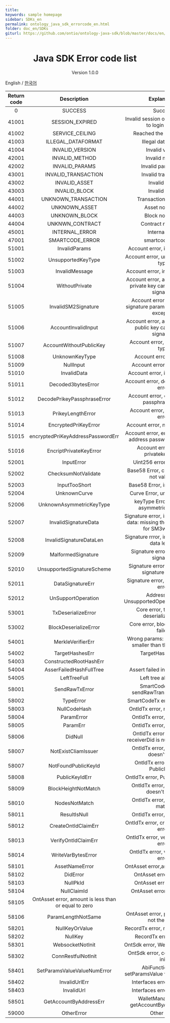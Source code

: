 ```yaml
---
title:
keywords: sample homepage
sidebar: SDKs_en
permalink: ontology_java_sdk_errorcode_en.html
folder: doc_en/SDKs
giturl: https://github.com/ontio/ontology-java-sdk/blob/master/docs/en/errorcode.md
---
```


<h1 align="center"> Java SDK Error code list </h1>

<p align="center" class="version">Version 1.0.0 </p>

English / [한국어](./ontology_java_sdk_errorcode_ko.html)

| Return code | Description                   | Explanation                                     |
| :----------:|:-----------------------------:|:------------------------------------------------:|
| 0           | SUCCESS                       | Success                                          |
| 41001       | SESSION_EXPIRED               | Invalid session or timeout (need to login again) |
| 41002       | SERVICE_CEILING               | Reached the service limit                        |
| 41003       | ILLEGAL_DATAFORMAT            | Illegal data format                              |
| 41004       | INVALID_VERSION               | Invalid version                                  |
| 42001       | INVALID_METHOD                | Invalid method                                   |
| 42002       | INVALID_PARAMS                | Invalid parameters                               |
| 43001       | INVALID_TRANSACTION           | Invalid transaction                              |
| 43002       | INVALID_ASSET                 | Invalid asset                                    |
| 43003       | INVALID_BLOCK                 | Invalid block                                    |
| 44001       | UNKNOWN_TRANSACTION           | Transaction not found                            |
| 44002       | UNKNOWN_ASSET                 | Asset not found                                  |
| 44003       | UNKNOWN_BLOCK                 | Block not found                                  |
| 44004       | UNKNWN_CONTRACT               | Contract not found                                  |
| 45001       | INTERNAL_ERROR                | Internal error                                   |
| 47001       | SMARTCODE_ERROR               | smartcode error                                  |
|51001  |  InvalidParams |Account error, invalid params|
|51002  |  UnsupportedKeyType |Account error, unsupported key type|
|51003  |  InvalidMessage |Account error, invalid message|
|51004  |  WithoutPrivate |Account error, account without private key cannot generate signature|
|51005  |  InvalidSM2Signature |Account error, invalid SM2 signature parameter, ID (string) excepted|
|51006  |  AccountInvalidInput |Account error, account without public key cannot verify signature|
|51007  |  AccountWithoutPublicKey |Account error, unknown key type|
|51008  |  UnknownKeyType |Account error, null input|
|51009  |  NullInput |Account error, invalid data|
|51010  |  InvalidData |Account error, invalid params|
|51011  |  Decoded3bytesError |Account error, decoded 3 bytes error|
|51012  |  DecodePrikeyPassphraseError |Account error, decode prikey passphrase error|
|51013  |  PrikeyLengthError |Account error, prikey length error|
|51014  |  EncryptedPriKeyError |Account error, null prikey error|
|51015  |  encryptedPriKeyAddressPasswordErr |Account error, encrypted prikey address password not match|
|51016  |  EncriptPrivateKeyError |Account error, encript privatekey error|
|52001  |  InputError |Uint256 error, input error|
|52002  |  ChecksumNotValidate |Base58 Error, checksum does not validate|
|52003  |  InputTooShort |Base58 Error, input too short|
|52004  |  UnknownCurve |Curve Error, unknown curve|
|52006  |  UnknownAsymmetricKeyType |keyType Error, unknown asymmetric key type|
|52007  |  InvalidSignatureData |Signature error, invalid signature data: missing the ID parameter for SM3withSM2|
|52008  |  InvalidSignatureDataLen |Signature rrror, invalid signature data length|
|52009  |  MalformedSignature |Signature error, malformed signature|
|52010  |  UnsupportedSignatureScheme |Signature error, unsupported signature scheme|
|52011  |  DataSignatureErr |Signature error, data signature error|
|52012  |  UnSupportOperation |Address error, UnsupportedOperationException|
|53001  |  TxDeserializeError |Core error, transaction deserialize failed|
|53002  |  BlockDeserializeError |Core error, block deserialize failed|
|54001  |  MerkleVerifierErr |Wrong params: the tree size is smaller than the leaf index|
|54002  |  TargetHashesErr |TargetHashes error|
|54003  |  ConstructedRootHashErr ||
|54004  |  AsserFailedHashFullTree |Assert failed in hash full tree|
|54005  |  LeftTreeFull | Left tree always full |
|58001  |  SendRawTxError |SmartCodeTx error, sendRawTransaction error|
|58002  |  TypeError |SmartCodeTx error, type error|
|58003  |  NullCodeHash |OntIdTx error, null codeHash|
|58004  |  ParamError |OntIdTx error, param error|
|58005  |  ParamErr |OntIdTx error, param error|
|58006  |  DidNull |OntIdTx error, SendDid or receiverDid is null in metaData|
|58007  |  NotExistCliamIssuer |OntIdTx error, claim issuer doesn't exist|
|58007  |  NotFoundPublicKeyId |OntIdTx error, not found PublicKeyId|
|58008  |  PublicKeyIdErr |OntIdTx error, PublicKeyId error|
|58009  |  BlockHeightNotMatch |OntIdTx error, BlockHeight doesn't match|
|58010  |  NodesNotMatch |OntIdTx error, nodes don't match|
|58011  |  ResultIsNull |OntIdTx error, result is null|
|58012  |  CreateOntIdClaimErr |OntIdTx error, createOntIdClaim error|
|58013  |  VerifyOntIdClaimErr |OntIdTx error, verifyOntIdClaim error|
|58014  |  WriteVarBytesError |OntIdTx error, writeVarBytes error|
|58101  |  AssetNameError |OntAsset error,asset name error|
|58102  |  DidError |OntAsset error, Did error|
|58103  |  NullPkId |OntAsset error, null pkId|
|58104  |  NullClaimId |OntAsset error, null claimId|
|58105  |  OntAsset error, amount is less than or equal to zero|
|58106  |  ParamLengthNotSame |OntAsset error, param length is not the same|
|58201  |  NullKeyOrValue |RecordTx error, null key or value|
|58202  |  NullKey |RecordTx error, null key|
|58301  |  WebsocketNotInit |OntSdk error, WebSocket not init|
|58302  |  ConnRestfulNotInit |OntSdk error, connRestful not init|
|58401  |  SetParamsValueValueNumError |AbiFunction error, setParamsValue value num error|
|58402  |  InvalidUrlErr |Interfaces error, invalid url|
|58403  |  InvalidUrl |Interfaces error, invalid url|
|58501  |  GetAccountByAddressErr |WalletManager error, getAccountByAddress error|
|59000  |  OtherError| Other error|
